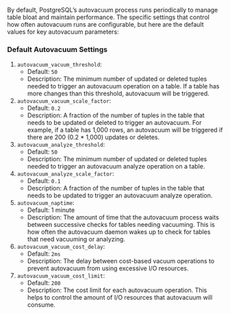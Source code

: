 By default, PostgreSQL’s autovacuum process runs periodically to manage table bloat and maintain performance. The specific settings that control how often autovacuum runs are configurable, but here are the default values for key autovacuum parameters:

### Default Autovacuum Settings

1. `autovacuum_vacuum_threshold`:
   - Default: `50`
   - Description: The minimum number of updated or deleted tuples needed to trigger an autovacuum operation on a table. If a table has more changes than this threshold, autovacuum will be triggered.
2. `autovacuum_vacuum_scale_factor`:
   - Default: `0.2`
   - Description: A fraction of the number of tuples in the table that needs to be updated or deleted to trigger an autovacuum. For example, if a table has 1,000 rows, an autovacuum will be triggered if there are 200 (0.2 \* 1,000) updates or deletes.
3. `autovacuum_analyze_threshold`:
   - Default: `50`
   - Description: The minimum number of updated or deleted tuples needed to trigger an autovacuum analyze operation on a table.
4. `autovacuum_analyze_scale_factor`:
   - Default: `0.1`
   - Description: A fraction of the number of tuples in the table that needs to be updated to trigger an autovacuum analyze operation.
5. `autovacuum_naptime`:
   - Default: 1 minute
   - Description: The amount of time that the autovacuum process waits between successive checks for tables needing vacuuming. This is how often the autovacuum daemon wakes up to check for tables that need vacuuming or analyzing.
6. `autovacuum_vacuum_cost_delay`:
   - Default: `2ms`
   - Description: The delay between cost-based vacuum operations to prevent autovacuum from using excessive I/O resources.
7. `autovacuum_vacuum_cost_limit`:
   - Default: `200`
   - Description: The cost limit for each autovacuum operation. This helps to control the amount of I/O resources that autovacuum will consume.
